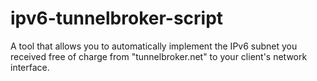 # ipv6-tunnelbroker-script
A tool that allows you to automatically implement the IPv6 subnet you received free of charge from "tunnelbroker.net" to your client's network interface.
